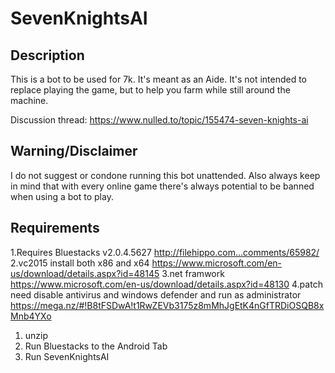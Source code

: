 # SevenKnightsAI
## Description
This is a bot to be used for 7k. It's meant as an Aide. It's not intended to replace playing the game, but to help you farm while still around the machine.

Discussion thread: https://www.nulled.to/topic/155474-seven-knights-ai

## Warning/Disclaimer
I do not suggest or condone running this bot unattended.
Also always keep in mind that with every online game there's always potential to be banned when using a bot to play.

## Requirements
1.Requires Bluestacks v2.0.4.5627
http://filehippo.com...comments/65982/
2.vc2015 install both x86 and x64
https://www.microsoft.com/en-us/download/details.aspx?id=48145
3.net framwork
https://www.microsoft.com/en-us/download/details.aspx?id=48130
4.patch need disable antivirus and windows defender and run as administrator
https://mega.nz/#!B8tFSDwA!t1RwZEVb3175z8mMhJgEtK4nGfTRDiOSQB8xMnb4YXo 

1. unzip
2. Run Bluestacks to the Android Tab
3. Run SevenKnightsAI
